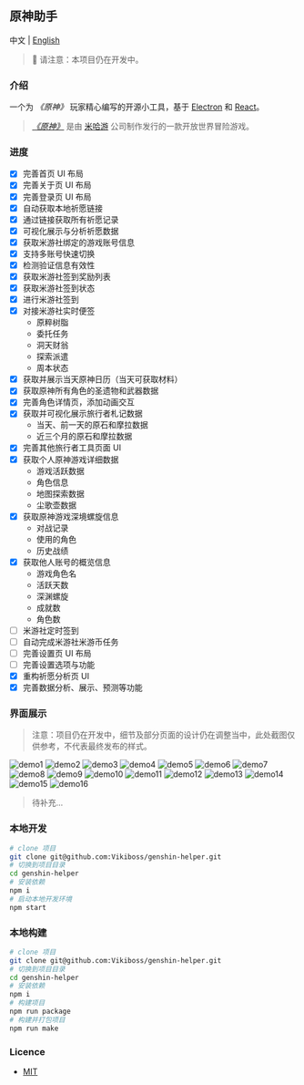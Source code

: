 ## 原神助手

中文 | [English](README-en.md)

> 🚧 请注意：本项目仍在开发中。

### 介绍

一个为 _《原神》_ 玩家精心编写的开源小工具，基于 [Electron](https://www.electronjs.org/) 和 [React](https://reactjs.org/)。

> [_《原神》_](https://ys.mihoyo.com/) 是由 [米哈游](https://www.mihoyo.com/) 公司制作发行的一款开放世界冒险游戏。

### 进度

- [x] 完善首页 UI 布局
- [x] 完善关于页 UI 布局
- [x] 完善登录页 UI 布局
- [x] 自动获取本地祈愿链接
- [x] 通过链接获取所有祈愿记录
- [x] 可视化展示与分析祈愿数据
- [x] 获取米游社绑定的游戏账号信息
- [x] 支持多账号快速切换
- [x] 检测验证信息有效性
- [x] 获取米游社签到奖励列表
- [x] 获取米游社签到状态
- [x] 进行米游社签到
- [x] 对接米游社实时便签
  - 原粹树脂
  - 委托任务
  - 洞天财翁
  - 探索派遣
  - 周本状态
- [x] 获取并展示当天原神日历（当天可获取材料）
- [x] 获取原神所有角色的圣遗物和武器数据
- [x] 完善角色详情页，添加动画交互
- [x] 获取并可视化展示旅行者札记数据
  - 当天、前一天的原石和摩拉数据
  - 近三个月的原石和摩拉数据
- [x] 完善其他旅行者工具页面 UI
- [x] 获取个人原神游戏详细数据
  - 游戏活跃数据
  - 角色信息
  - 地图探索数据
  - 尘歌壶数据
- [x] 获取原神游戏深境螺旋信息
  - 对战记录
  - 使用的角色
  - 历史战绩
- [x] 获取他人账号的概览信息
  - 游戏角色名
  - 活跃天数
  - 深渊螺旋
  - 成就数
  - 角色数
- [ ] 米游社定时签到
- [ ] 自动完成米游社米游币任务
- [ ] 完善设置页 UI 布局
- [ ] 完善设置选项与功能
- [x] 重构祈愿分析页 UI
- [x] 完善数据分析、展示、预测等功能

### 界面展示

> 注意：项目仍在开发中，细节及部分页面的设计仍在调整当中，此处截图仅供参考，不代表最终发布的样式。

![demo1](docs/imgs/demo1.png)
![demo2](docs/imgs/demo2.png)
![demo3](docs/imgs/demo3.png)
![demo4](docs/imgs/demo4.png)
![demo5](docs/imgs/demo5.png)
![demo6](docs/imgs/demo6.png)
![demo7](docs/imgs/demo7.png)
![demo8](docs/imgs/demo8.png)
![demo9](docs/imgs/demo9.png)
![demo10](docs/imgs/demo10.png)
![demo11](docs/imgs/demo11.png)
![demo12](docs/imgs/demo12.png)
![demo13](docs/imgs/demo13.png)
![demo14](docs/imgs/demo14.png)
![demo15](docs/imgs/demo15.png)
![demo16](docs/imgs/demo16.png)

> 待补充...

### 本地开发

```bash
# clone 项目
git clone git@github.com:Vikiboss/genshin-helper.git
# 切换到项目目录
cd genshin-helper
# 安装依赖
npm i
# 启动本地开发环境
npm start
```

### 本地构建

```bash
# clone 项目
git clone git@github.com:Vikiboss/genshin-helper.git
# 切换到项目目录
cd genshin-helper
# 安装依赖
npm i
# 构建项目
npm run package
# 构建并打包项目
npm run make
```

### Licence

- [MIT](LICENCE)
